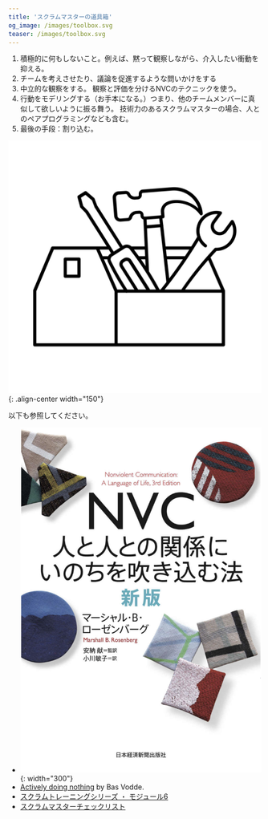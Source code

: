 ```yaml
---
title: 'スクラムマスターの道具箱'
og_image: /images/toolbox.svg
teaser: /images/toolbox.svg
---
```

1. 積極的に何もしないこと。例えば、黙って観察しながら、介入したい衝動を抑える。
2. チームを考えさせたり、議論を促進するような問いかけをする
3. 中立的な観察をする。 観察と評価を分けるNVCのテクニックを使う。
4. 行動をモデリングする（お手本になる。）つまり、他のチームメンバーに真似して欲しいように振る舞う。 技術力のあるスクラムマスターの場合、人とのペアプログラミングなども含む。
5. 最後の手段：割り込む。

![toolbox](../images/toolbox.svg){: .align-center width="150"}


以下も参照してください。
* ![NVC](../images/NVC-book-cover.png){: width="300"}
* [Actively doing nothing](https://less.works/blog/2019/12/16/actively-doing-nothing.html) by Bas Vodde.
* [スクラムトレーニングシリーズ ・ モジュール6](http://scrumtraining.jp/6-Sprint-Retrospective/)
* [スクラムマスターチェックリスト](https://scrummasterchecklist.org/pdf/Scrum-Master-Checklist-jp.pdf)

